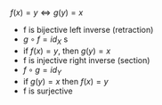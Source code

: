 ###

$f(x) = y \Leftrightarrow g(y)=x$ 
- f is bijective
left inverse (retraction)
- $g\circ f = id_X$ s
- if $f(x) =y$, then $g(y) = x$
- f is injective
right inverse (section)
- $f\circ g = id_Y$
- if $g(y) = x$ then $f(x) = y$
- f is surjective